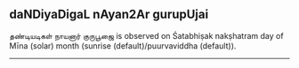 ## daNDiyaDigaL nAyan2Ar gurupUjai

தண்டியடிகள் நாயனார் குருபூஜை is observed on Śatabhiṣak nakṣhatram day of Mīna (solar) month (sunrise (default)/puurvaviddha (default)).


---
